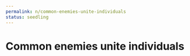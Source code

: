 ```yaml
---
permalink: n/common-enemies-unite-individuals
status: seedling
---
```

# Common enemies unite individuals
